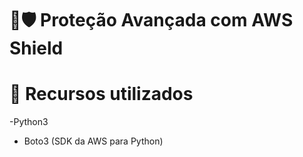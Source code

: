 # 💂🛡️ Proteção Avançada com AWS Shield


# 🔨 Recursos utilizados

-Python3
- Boto3 (SDK da AWS para Python)
